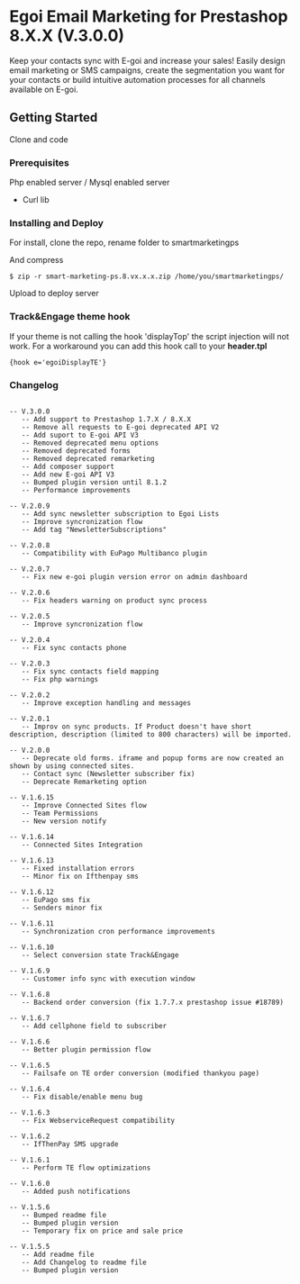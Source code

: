 # Egoi Email Marketing for Prestashop 8.X.X (V.3.0.0)

Keep your contacts sync with E-goi and increase your sales! Easily design email marketing or SMS campaigns, create the segmentation you want for your contacts or build intuitive automation processes for all channels available on E-goi.

## Getting Started

Clone and code

### Prerequisites

Php enabled server / Mysql enabled server

- Curl lib

### Installing and Deploy

For install, clone the repo, rename folder to smartmarketingps

And compress

```
$ zip -r smart-marketing-ps.8.vx.x.x.zip /home/you/smartmarketingps/
```

Upload to deploy server

### Track&Engage theme hook
If your theme is not calling the hook 'displayTop' the script injection will not work.
For a workaround you can add this hook call to your **header.tpl**
```
{hook e='egoiDisplayTE'}
```

### Changelog
```

-- V.3.0.0
   -- Add support to Prestashop 1.7.X / 8.X.X
   -- Remove all requests to E-goi deprecated API V2 
   -- Add suport to E-goi API V3
   -- Removed deprecated menu options
   -- Removed deprecated forms
   -- Removed deprecated remarketing
   -- Add composer support
   -- Add new E-goi API V3
   -- Bumped plugin version until 8.1.2
   -- Performance improvements

-- V.2.0.9
   -- Add sync newsletter subscription to Egoi Lists
   -- Improve syncronization flow
   -- Add tag "NewsletterSubscriptions"
   
-- V.2.0.8
   -- Compatibility with EuPago Multibanco plugin

-- V.2.0.7
   -- Fix new e-goi plugin version error on admin dashboard

-- V.2.0.6
   -- Fix headers warning on product sync process

-- V.2.0.5
   -- Improve syncronization flow

-- V.2.0.4
   -- Fix sync contacts phone

-- V.2.0.3
   -- Fix sync contacts field mapping
   -- Fix php warnings

-- V.2.0.2
   -- Improve exception handling and messages

-- V.2.0.1
   -- Improv on sync products. If Product doesn't have short description, description (limited to 800 characters) will be imported.

-- V.2.0.0
   -- Deprecate old forms. iframe and popup forms are now created an shown by using connected sites.
   -- Contact sync (Newsletter subscriber fix)
   -- Deprecate Remarketing option

-- V.1.6.15
   -- Improve Connected Sites flow
   -- Team Permissions
   -- New version notify

-- V.1.6.14
   -- Connected Sites Integration

-- V.1.6.13
   -- Fixed installation errors
   -- Minor fix on Ifthenpay sms

-- V.1.6.12
   -- EuPago sms fix
   -- Senders minor fix

-- V.1.6.11
   -- Synchronization cron performance improvements

-- V.1.6.10
   -- Select conversion state Track&Engage

-- V.1.6.9
   -- Customer info sync with execution window

-- V.1.6.8
   -- Backend order conversion (fix 1.7.7.x prestashop issue #18789)

-- V.1.6.7
   -- Add cellphone field to subscriber

-- V.1.6.6
   -- Better plugin permission flow 

-- V.1.6.5
   -- Failsafe on TE order conversion (modified thankyou page)

-- V.1.6.4
   -- Fix disable/enable menu bug

-- V.1.6.3
   -- Fix WebserviceRequest compatibility

-- V.1.6.2
   -- IfThenPay SMS upgrade

-- V.1.6.1
   -- Perform TE flow optimizations

-- V.1.6.0
   -- Added push notifications

-- V.1.5.6
   -- Bumped readme file
   -- Bumped plugin version
   -- Temporary fix on price and sale price

-- V.1.5.5
   -- Add readme file
   -- Add Changelog to readme file
   -- Bumped plugin version

```
